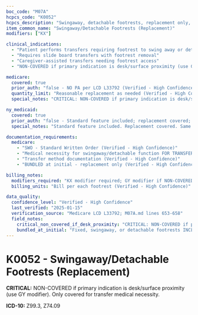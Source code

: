 ```yaml
---
boc_code: "M07A"
hcpcs_code: "K0052"
hcpcs_description: "Swingaway, detachable footrests, replacement only, each"
item_common_name: "Swingaway/Detachable Footrests (Replacement)"
modifiers: ["KX"]

clinical_indications:
  - "Patient performs transfers requiring footrest to swing away or detach"
  - "Requires slide board transfers with footrest removal"
  - "Caregiver-assisted transfers needing footrest access"
  - "NON-COVERED if primary indication is desk/surface proximity (use GY modifier) (Verified - High Confidence)"

medicare:
  covered: true
  prior_auth: "false - NO PA per LCD L33792 (Verified - High Confidence)"
  quantity_limit: "Reasonable replacement as needed (Verified - High Confidence)"
  special_notes: "CRITICAL: NON-COVERED if primary indication is desk/surface proximity (GY modifier). Covered only for transfer needs. BUNDLED at initial with wheelchair bases, elevating legrests. Fixed, swingaway, or detachable footrests INCLUDED in power wheelchair at initial - no separate billing. KX modifier required. Face-to-face only with new PWC. (Verified - High Confidence)"

ny_medicaid:
  covered: true
  prior_auth: "false - Standard feature included; replacement covered; same as K0044 (Verified - High Confidence)"
  special_notes: "Standard feature included. Replacement covered. Same as K0044. (Verified - High Confidence)"

documentation_requirements:
  medicare:
    - "SWO - Standard Written Order (Verified - High Confidence)"
    - "Medical necessity for swingaway/detachable function FOR TRANSFERS (not desk proximity) (Verified - High Confidence)"
    - "Transfer method documentation (Verified - High Confidence)"
    - "BUNDLED at initial - replacement only (Verified - High Confidence)"

billing_notes:
  modifiers_required: "KX modifier required; GY modifier if NON-COVERED (desk proximity indication) (Verified - High Confidence)"
  billing_units: "Bill per each footrest (Verified - High Confidence)"

data_quality:
  confidence_level: "Verified - High Confidence"
  last_verified: "2025-01-15"
  verification_source: "Medicare LCD L33792; M07A.md lines 653-658"
  field_notes:
    critical_non_covered_if_desk_proximity: "CRITICAL: NON-COVERED if primary indication is desk/surface proximity. Use GY modifier. Source: 'NON-COVERED IF primary indication is desk/surface proximity (GY modifier)' (M07A.md line 657). Must be medically necessary for TRANSFERS, not convenience for approaching tables/desks."
    bundled_at_initial: "Fixed, swingaway, or detachable footrests INCLUDED in power wheelchair at initial - no separate billing. Source: 'BUNDLED at initial... footrests INCLUDED in power wheelchair at initial - no separate billing' (M07A.md line 657)."
---
```


# K0052 - Swingaway/Detachable Footrests (Replacement)

**CRITICAL:** NON-COVERED if primary indication is desk/surface proximity (use GY modifier). Only covered for transfer medical necessity.

**ICD-10:** Z99.3, Z74.09
